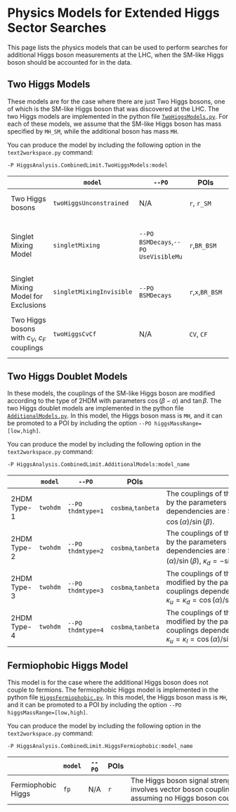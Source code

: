 # Physics Models for Extended Higgs Sector Searches

This page lists the physics models that can be used to perform searches for additional Higgs boson measurements at the LHC, when the SM-like Higgs boson should be accounted for in the data.

## Two Higgs Models

These models are for the case where there are just Two Higgs bosons, one of which is the SM-like Higgs boson that was discovered at the LHC. The two Higgs models are implemented in the python file [`TwoHiggsModels.py`](https://github.com/cms-analysis/HiggsAnalysis-CombinedLimit/blob/main/python/TwoHiggsModels.py). For each of these models, we assume that the SM-like Higgs boson has mass specified by `MH_SM`, while the additional boson has mass `MH`.

You can produce the model by including the  following option in the `text2workspace.py` command:

```sh
-P HiggsAnalysis.CombinedLimit.TwoHiggsModels:model
```

| |`model`|`--PO`|POIs|<div style="width:590px">Description</div>|
| --- | ------------ | -------------------- | ---------------------- | --------------------------------------------------------------------------------------------------------- |
| Two Higgs bosons  | `twoHiggsUnconstrained`    |   N/A       | `r`, `r_SM`                   | The SM-like Higgs boson signal strength will be `r_SM` and its mass will be assumed to be `MH_SM` (default value 125.8), while the additional Higgs boson signal strength will be scaled by `r` and assumed to have mass `MH`. |
| Singlet Mixing Model | `singletMixing` |  `--PO BSMDecays`,`--PO UseVisibleMu` | `r`,`BR_BSM` | Without any options, the SM like Higgs boson will have signal strength `r`, while the additional Higgs boson is scaled by `1-r` and `BR_BSM` will not be a POI. If the option `BSMDecays` is included, the additional boson's signal strength will be `r(1-BR_BSM)` and the SM like Higgs boson will have signal strength of `1-r`. If the option `UseVisibleMu` is included too, then instead, the additional Higgs boson will get a signal strength `r` while the SM one will have `1-r(1-BR_BSM)`. |
| Singlet Mixing Model for Exclusions | `singletMixingInvisible` |  `--PO BSMDecays` | `r`,`x`,`BR_BSM` | The SM like Higgs boson will be scaled by `r*x` while the additional boson is scaled by `r*(1-x)`. If the option `BSMDecays` is included, then `BR_BSM` is also a POI and the additional Higgs boson signal strength is scaled accounting for this BSM branching fraction `r*(1-x)*(1-BR_BSM)`.|
| Two Higgs bosons with $c_{V}$, $c_{F}$ couplings | `twoHiggsCvCf` | N/A | `CV`, `CF` | Both Higgs bosons signal strengths scale accoring to the coupling to vector bosons `CV` and fermions `CF` where the scaling is determined for each contributing production/decay vertex. In this case, the additioal boson is assumed to follow the same coupling structure (i.e the SM like Higgs boson couplings). |

## Two Higgs Doublet Models

In these models, the couplings of the SM-like Higgs boson are modified according to the type of 2HDM with parameters $\cos(\beta-\alpha)$ and $\tan\beta$. The two Higgs doublet models are implemented in the python file [`AdditionalModels.py`](https://github.com/cms-analysis/HiggsAnalysis-CombinedLimit/blob/main/python/AdditionalModels.py).  In this model, the Higgs boson mass is `MH`, and it can be promoted to a POI by including the option `--PO higgsMassRange=[low,high]`.

You can produce the model by including the  following option in the `text2workspace.py` command:

```sh
-P HiggsAnalysis.CombinedLimit.AdditionalModels:model_name
```

| |`model`|`--PO`|POIs|<div style="width:590px">Description</div>|
| --- | ------------ | -------------------- | ---------------------- | --------------------------------------------------------------------------------------------------------- |
| 2HDM Type-1 | `twohdm` |    `--PO thdmtype=1`    | `cosbma`,`tanbeta` | The couplings of the Higgs boson to fermions and vector bosons are modified by the parameters `cosbma` ($\cos(\beta-\alpha)$) and `tanbeta` ($\tan\beta$). The couplings dependencies are $\kappa_V = \sqrt(1-\cos^{2}(\beta-\alpha))$, $\kappa_{u}=\kappa_{d}=\cos(\alpha)/\sin(\beta)$. |
| 2HDM Type-2 | `twohdm` |    `--PO thdmtype=2`    | `cosbma`,`tanbeta` | The couplings of the Higgs boson to fermions and vector bosons are modified by the parameters `cosbma` ($\cos(\beta-\alpha)$) and `tanbeta` ($\tan\beta$). The couplings dependencies are $\kappa_V = \sqrt(1-\cos^{2}(\beta-\alpha))$, $\kappa_{u}=\cos(\alpha)/\sin(\beta)$, $\kappa_{d}=-\sin(\alpha)/\cos(\beta)$. |
| 2HDM Type-3 | `twohdm` |    `--PO thdmtype=3`    | `cosbma`,`tanbeta` | The couplings of the Higgs boson to quarks, leptons and vector bosons are modified by the parameters `cosbma` ($\cos(\beta-\alpha)$) and `tanbeta` ($\tan\beta$). The couplings dependencies are $\kappa_V = \sqrt(1-\cos^{2}(\beta-\alpha))$, $\kappa_{u}=\kappa_{d}=\cos(\alpha)/\sin(\beta)$, $\kappa_{l}=-\sin(\alpha)/\cos(\beta)$. |
| 2HDM Type-4 | `twohdm` |    `--PO thdmtype=4`    | `cosbma`,`tanbeta` | The couplings of the Higgs boson to quarks, leptons and vector bosons are modified by the parameters `cosbma` ($\cos(\beta-\alpha)$) and `tanbeta` ($\tan\beta$). The couplings dependencies are $\kappa_V = \sqrt(1-\cos^{2}(\beta-\alpha))$, $\kappa_{u}=\kappa_{l}=\cos(\alpha)/\sin(\beta)$, $\kappa_{d}=-\sin(\alpha)/\cos(\beta)$. |

## Fermiophobic Higgs Model

This model is for the case where the additional Higgs boson does not couple to fermions. The fermiophobic Higgs model is implemented in the python file [`HiggsFermiophobic.py`](https://github.com/cms-analysis/HiggsAnalysis-CombinedLimit/blob/main/python/HiggsFermiophobic.py). In this model, the Higgs boson mass is `MH`, and it can be promoted to a POI by including the option `--PO higgsMassRange=[low,high]`.

You can produce the model by including the  following option in the `text2workspace.py` command:

```sh
-P HiggsAnalysis.CombinedLimit.HiggsFermiophobic:model_name
```

| |`model`|`--PO`|POIs|<div style="width:590px">Description</div>|
| --- | ------------ | -------------------- | ---------------------- | --------------------------------------------------------------------------------------------------------- |
| Fermiophobic Higgs  | `fp`    |   N/A       | `r`                   | The Higgs boson signal strength will be `r` for any production/decay that involves vector boson couplints only. The branching ratios are recalculated assuming no Higgs boson couplings to fermions.|
